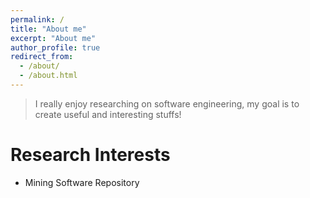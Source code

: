 ```yaml
---
permalink: /
title: "About me"
excerpt: "About me"
author_profile: true
redirect_from: 
  - /about/
  - /about.html
---
```


> I really enjoy researching on software engineering, my goal is to create useful and interesting stuffs!


# Research Interests
- Mining Software Repository


